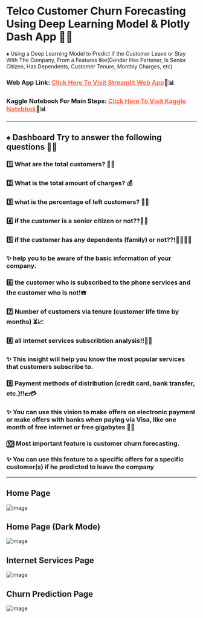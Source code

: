 # Telco Customer Churn Forecasting Using Deep Learning Model & Plotly Dash App 🤵🚀

♠ Using a Deep Learning Model to Predict if the Customer Leave or Stay With The Company, From a Features like(Gender Has Partener, Is Senior Citizen, Has Dependents, Customer Tenure, Monthly Charges, etc)

### Web App Link: <a href = "https://loan-default-prediction-ffdzmg628wksvcaey7kwpi.streamlit.app/" style = "color: tomato">Click Here To Visit Streamlit Web App</a>🥰📊

### Kaggle Notebook For Main Steps: <a href = "https://www.kaggle.com/code/muhammadehabmuhammad/heart-failure-prediction-streamlit-app" target="_blank" style = "color: tomato">Click Here To Visit Kaggle Notebbok</a>🥰📊

<hr>

## ♠ Dashboard Try to answer the following questions 🧐✨
### 1️⃣ What are the total customers? 👨‍💼
### 2️⃣ What is the total amount of charges? 💰
### 3️⃣ what is the percentage of left customers? 🧑‍✈️
### 4️⃣ if the customer is a senior citizen or not??👨‍🦳
### 5️⃣ if the customer has any dependents (family) or not??!👨‍👩‍👧‍👦
### ✨ help you to be aware of the basic information of your company.
### 6️⃣ the customer who is subscribed to the phone services and the customer who is not!☎️
### 7️⃣ Number of customers via tenure (customer life time by months) ⏳📈
### 8️⃣ all internet services subscribtion analysis!!🤩🌐
### ✨ This insight will help you know the most popular services that customers subscribe to.
### 9️⃣ Payment methods of distribution (credit card, bank transfer, etc.)!!💵💳
### ✨ You can use this vision to make offers on electronic payment or make offers with banks when paying via Visa, like one month of free internet or free gigabytes 💸🚀
### 🔟 Most important feature is customer churn forecasting. 
### ✨ You can use this feature to a specific offers for a specific customer(s) if he predicted to leave the company

<hr>

## Home Page

![image](https://github.com/modyehab810/Customer-Churn-Forecasting/assets/114261123/f7e6ca50-8c95-4db7-883f-7018153b3671)


## Home Page (Dark Mode)

![image](https://github.com/modyehab810/Customer-Churn-Forecasting/assets/114261123/aee79402-c4df-4b49-848b-c6005bf20836)


## Internet Services Page

![image](https://github.com/modyehab810/Customer-Churn-Forecasting/assets/114261123/c83f685f-1301-485a-8fb8-b072246f274b)


## Churn Prediction Page

![image](https://github.com/modyehab810/Customer-Churn-Forecasting/assets/114261123/ec9d7fd0-0c21-481d-af00-30ddf6fbaf3a)
